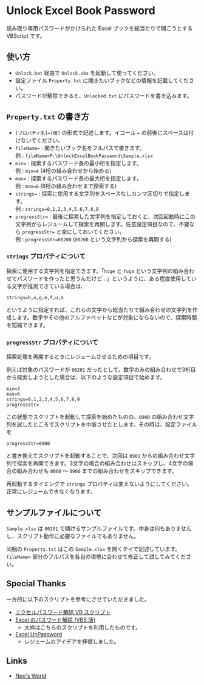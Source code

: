 # Unlock Excel Book Password

読み取り専用パスワードがかけられた Excel ブックを総当たりで開こうとする VBScript です。

## 使い方

- `Unlock.bat` 経由で `Unlock.vbs` を起動して使ってください。
- 設定ファイル `Property.txt` に開きたいブックなどの情報を記載してください。
- パスワードが解除できると、`Unlocked.txt` にパスワードを書き込みます。

## `Property.txt` の書き方

- `[プロパティ名]=[値]` の形式で記述します。イコール `=` の前後にスペースは付けないでください。
- `fileName=` : 開きたいブック名をフルパスで書きます。  
例 : `fileName=P:\UnlockExcelBookPassword\Sample.xlsx`
- `min=` : 探索するパスワード長の最小桁を指定します。  
例 : `min=4` (4桁の組み合わせから始める)
- `max=` : 探索するパスワード長の最大桁を指定します。  
例 : `max=6` (6桁の組み合わせまで探索する)
- `strings=` : 探索に使用する文字列をスペースなしカンマ区切りで指定します。  
例 : `strings=0,1,2,3,4,5,6,7,8,9`
- `progressStr=` : 最後に探索した文字列を指定しておくと、次回起動時にこの文字列からレジュームして探索を再開します。任意設定項目なので、不要なら `progressStr=` と空にしておいてください。  
例 : `progressStr=00200` (`00200` という文字列から探索を再開する)

### `strings` プロパティについて

探索に使用する文字列を指定できます。「`hoge` と `fuga` という文字列の組み合わせでパスワードを作ったと思うんだけど…」というように、ある程度使用している文字が推測できている場合は、

```
strings=h,o,g,e,f,u,a
```

というように指定すれば、これらの文字から総当たりで組み合わせの文字列を作成します。数字やその他のアルファベットなどが対象にならないので、探索時間を短縮できます。

### `progressStr` プロパティについて

探索処理を再開するときにレジュームさせるための項目です。

例えば対象のパスワードが `00201` だったとして、数字のみの組み合わせで3桁目から探索しようとした場合は、以下のような設定項目で始めます。

```
min=3
max=6
strings=0,1,2,3,4,5,6,7,8,9
progressStr=
```

この状態でスクリプトを起動して探索を始めたものの、`0900` の組み合わせ文字列を試したところでスクリプトを中断させたとします。その時は、設定ファイルを

```
progressStr=0900
```

と書き換えてスクリプトを起動することで、次回は `0901` からの組み合わせ文字列で探索を再開できます。3文字の場合の組み合わせはスキップし、4文字の場合の組み合わせも `0000` ～ `0900` までの組み合わせをスキップできます。

再起動するタイミングで `strings` プロパティは変えないようにしてください。正常にレジュームできなくなります。

## サンプルファイルについて

`Sample.xlsx` は `00201` で開けるサンプルファイルです。中身は何もありませんし、スクリプト動作に必要なファイルでもありません。

同梱の `Property.txt` はこの `Sample.xlsx` を開くテイで記述しています。`fileName=` 部分のフルパスを各自の環境に合わせて修正して試してみてください。

## Special Thanks

一方的に以下のスクリプトを参考にさせていただきました。

- [エクセルパスワード解除 VB スクリプト](https://gist.github.com/toagit/b83d6fb3670045745caa)
- [Excel のパスワード解除 (VBS 版)](http://n73.jugem.jp/?eid=22)
    - 大枠はこちらのスクリプトを利用したものです。
- [Excel UnPassword](http://www.acchi.cc/soft/eup/index.html)
    - レジュームのアイデアを拝借しました。


## Links

- [Neo's World](https://neos21.net/)
